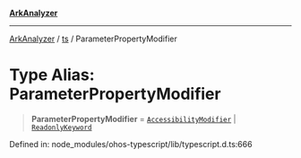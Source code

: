 [**ArkAnalyzer**](../../../../README.md)

***

[ArkAnalyzer](../../../../globals.md) / [ts](../README.md) / ParameterPropertyModifier

# Type Alias: ParameterPropertyModifier

> **ParameterPropertyModifier** = [`AccessibilityModifier`](AccessibilityModifier.md) \| [`ReadonlyKeyword`](ReadonlyKeyword.md)

Defined in: node\_modules/ohos-typescript/lib/typescript.d.ts:666
